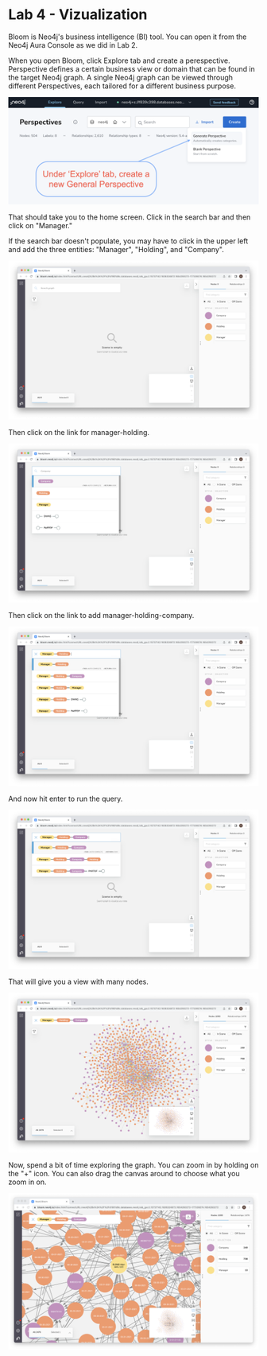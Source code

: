 # Lab 4 - Vizualization
Bloom is Neo4j's business intelligence (BI) tool.  You can open it from the Neo4j Aura Console as we did in Lab 2.

When you open Bloom, click Explore tab and create a perespective.  Perspective defines a certain business view or domain that can be found in the target Neo4j graph. A single Neo4j graph can be viewed through different Perspectives, each tailored for a different business purpose.

![](images/01-Create_Perspective_in_Bloom.png)

That should take you to the home screen.  Click in the search bar and then click on "Manager."

If the search bar doesn't populate, you may have to click in the upper left and add the three entities: "Manager", "Holding", and "Company".

![](images/02-home.png)

Then click on the link for manager-holding.

![](images/03-manager.png)

Then click on the link to add manager-holding-company.

![](images/04-holding.png)

And now hit enter to run the query.

![](images/05-company.png)

That will give you a view with many nodes.

![](images/06-result.png)

Now, spend a bit of time exploring the graph.  You can zoom in by holding on the "+" icon.  You can also drag the canvas around to choose what you zoom in on.

![](images/07-explore.png)
